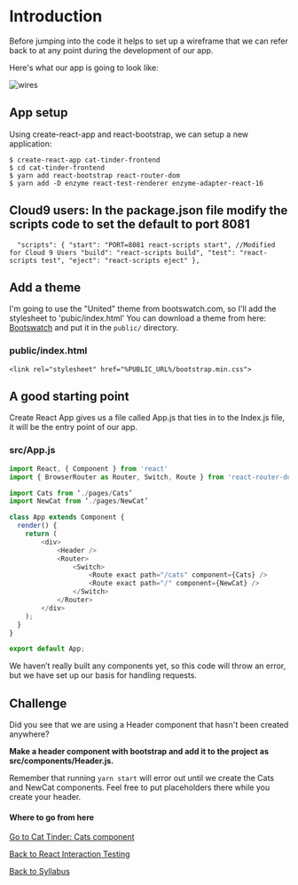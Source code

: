 # Introduction

Before jumping into the code it helps to set up a wireframe that we can refer back to at any point during the development of our app.

Here's what our app is going to look like:

![wires](https://s3.amazonaws.com/learn-site/curriculum/cat-tinder/cat-tinder-wireframe.png)

## App setup
Using create-react-app and react-bootstrap, we can setup a new application:

```
$ create-react-app cat-tinder-frontend
$ cd cat-tinder-frontend
$ yarn add react-bootstrap react-router-dom
$ yarn add -D enzyme react-test-renderer enzyme-adapter-react-16
```
## Cloud9 users: In the package.json file modify the scripts code to set the default to port 8081
`  
"scripts": {
    "start": "PORT=8081 react-scripts start", //Modified for Cloud 9 Users
    "build": "react-scripts build",
    "test": "react-scripts test",
    "eject": "react-scripts eject"
  },
`
## Add a theme

I'm going to use the "United" theme from bootswatch.com, so I'll add the stylesheet to 'pubic/index.html'  You can download a theme from here: [Bootswatch](https://bootswatch.com/) and put it in the ```public/``` directory.

### public/index.html
```
<link rel="stylesheet" href="%PUBLIC_URL%/bootstrap.min.css">
```

## A good starting point

Create React App gives us a file called App.js that ties in to the Index.js file, it will be the entry point of our app.

### src/App.js
```javascript
import React, { Component } from 'react'
import { BrowserRouter as Router, Switch, Route } from 'react-router-dom'

import Cats from ‘./pages/Cats’
import NewCat from ‘./pages/NewCat’

class App extends Component {
  render() {
    return (
		<div>
			<Header />
			<Router>
				<Switch>
					<Route exact path="/cats" component={Cats} />
					<Route exact path="/" component={NewCat} />
				</Switch>
			</Router>
		</div>
    );
  }
}

export default App;

````

We haven’t really built any components yet, so this code will throw an error, but we have set up our basis for handling requests.



## Challenge

Did you see that we are using a Header component that hasn't been created anywhere?

<b>Make a header component with bootstrap and add it to the project as src/components/Header.js.</b>

Remember that running ``` yarn start ``` will error out until we create the Cats and NewCat components. Feel free to put placeholders there while you create your header.

#### Where to go from here

[Go to Cat Tinder: Cats component](./06cat_tinder_cats.md)

[Back to React Interaction Testing](./03react_testing_interactions.md)

[Back to Syllabus](../../README.md)
